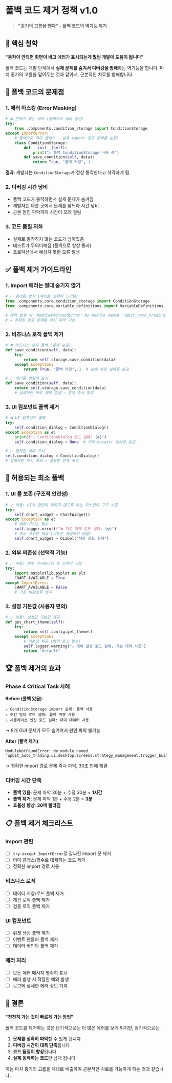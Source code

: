 # 폴백 코드 제거 정책 v1.0

> **"종기의 고름을 뺀다" - 폴백 코드의 역기능 제거**

## 🎯 핵심 철학

**"동작이 안되면 화면이 비고 에러가 표시되는게 훨씬 개발에 도움이 됩니다"**

폴백 코드는 개발 단계에서 **실제 문제를 숨겨서 디버깅을 방해**하는 역기능을 합니다. 마치 종기의 고름을 덮어두는 것과 같아서, 근본적인 치료를 방해합니다.

## 🚨 폴백 코드의 문제점

### 1. 에러 마스킹 (Error Masking)
```python
# ❌ 문제가 있는 코드 (폴백으로 에러 숨김)
try:
    from .components.condition_storage import ConditionStorage
except ImportError:
    # 폴백으로 더미 클래스 - 실제 import 경로 문제를 숨김!
    class ConditionStorage:
        def __init__(self): 
            print("⚠️ 폴백 ConditionStorage 사용 중")
        def save_condition(self, data): 
            return True, "폴백 저장", 1
```

**결과**: 개발자는 `ConditionStorage`가 정상 동작한다고 착각하게 됨

### 2. 디버깅 시간 낭비
- 폴백 코드가 동작하면서 실제 문제가 숨겨짐
- 개발자는 다른 곳에서 문제를 찾느라 시간 낭비
- 근본 원인 파악까지 시간이 오래 걸림

### 3. 코드 품질 저하
- 실제로 동작하지 않는 코드가 남아있음
- 테스트가 무의미해짐 (폴백으로 항상 통과)
- 프로덕션에서 예상치 못한 오류 발생

## ✅ 폴백 제거 가이드라인

### 1. Import 에러는 절대 숨기지 않기
```python
# ✅ 올바른 방식 (에러를 명확히 드러냄)
from .components.core.condition_storage import ConditionStorage
from .components.core.variable_definitions import VariableDefinitions

# 에러 발생 시: ModuleNotFoundError: No module named 'upbit_auto_trading.ui.desktop.screens.strategy_management.trigger_builder.components.condition_storage'
# → 정확한 경로 문제를 즉시 파악 가능
```

### 2. 비즈니스 로직 폴백 제거
```python
# ❌ 비즈니스 로직 폴백 (문제 숨김)
def save_condition(self, data):
    try:
        return self.storage.save_condition(data)
    except Exception:
        return True, "폴백 저장", 1  # 실제 저장 실패를 숨김

# ✅ 에러를 명확히 표시
def save_condition(self, data):
    return self.storage.save_condition(data)
    # 실패하면 바로 예외 발생 → 문제 즉시 파악
```

### 3. UI 컴포넌트 폴백 제거
```python
# ❌ UI 컴포넌트 폴백
try:
    self.condition_dialog = ConditionDialog()
except Exception as e:
    print(f"⚠️ ConditionDialog 로드 실패: {e}")
    self.condition_dialog = None  # 이후 hasattr 검사로 숨김

# ✅ 명확한 에러 표시
self.condition_dialog = ConditionDialog()
# 실패하면 즉시 예외 → 정확한 문제 파악
```

## 🎯 허용되는 최소 폴백

### 1. UI 틀 보존 (구조적 안전성)
```python
# ✅ 허용: UI가 완전히 깨지지 않도록 하는 최소한의 구조 보존
try:
    self.chart_widget = ChartWidget()
except Exception as e:
    # 에러 표시는 필수
    self.logger.error(f"❌ 차트 위젯 로드 실패: {e}")
    # 최소 구조만 제공 (기능은 제공하지 않음)
    self.chart_widget = QLabel("차트 로드 실패")
```

### 2. 외부 의존성 (선택적 기능)
```python
# ✅ 허용: 외부 라이브러리 등 선택적 기능
try:
    import matplotlib.pyplot as plt
    CHART_AVAILABLE = True
except ImportError:
    CHART_AVAILABLE = False
    # 기능 비활성화 명시
```

### 3. 설정 기본값 (사용자 편의)
```python
# ✅ 허용: 설정값 기본값 제공
def get_chart_theme(self):
    try:
        return self.config.get_theme()
    except Exception:
        # 기본값 제공 (에러 로그 필수)
        self.logger.warning("⚠️ 테마 설정 로드 실패, 기본 테마 사용")
        return "default"
```

## 🏆 폴백 제거의 효과

### Phase 4 Critical Task 사례
**Before (폴백 있음)**:
```
⚠️ ConditionStorage import 실패: 폴백 사용
⚠️ 조건 빌더 로드 실패: 폴백 위젯 사용
⚠️ 시뮬레이션 엔진 로드 실패: 더미 데이터 사용
```
→ 8개 GUI 문제가 모두 숨겨져서 원인 파악 불가능

**After (폴백 제거)**:
```
ModuleNotFoundError: No module named 'upbit_auto_trading.ui.desktop.screens.strategy_management.trigger_builder.components.condition_storage'
```
→ 정확한 import 경로 문제 즉시 파악, 30초 만에 해결

### 디버깅 시간 단축
- **폴백 있음**: 문제 파악 30분 + 수정 30분 = **1시간**
- **폴백 제거**: 문제 파악 1분 + 수정 2분 = **3분**
- **효율성 향상**: **20배 빨라짐**

## 📋 폴백 제거 체크리스트

### Import 관련
- [ ] `try-except ImportError`로 감싸진 import 문 제거
- [ ] 더미 클래스/함수로 대체하는 코드 제거
- [ ] 정확한 import 경로 사용

### 비즈니스 로직
- [ ] 데이터 저장/로드 폴백 제거
- [ ] 계산 로직 폴백 제거
- [ ] 검증 로직 폴백 제거

### UI 컴포넌트
- [ ] 위젯 생성 폴백 제거
- [ ] 이벤트 핸들러 폴백 제거
- [ ] 데이터 바인딩 폴백 제거

### 에러 처리
- [ ] 모든 에러 메시지 명확히 표시
- [ ] 에러 발생 시 적절한 예외 발생
- [ ] 로그에 상세한 에러 정보 기록

## 🎯 결론

**"천천히 가는 것이 빠르게 가는 방법"**

폴백 코드를 제거하는 것은 단기적으로는 더 많은 에러를 보게 되지만, 장기적으로는:

1. **문제를 정확히 파악**할 수 있게 됩니다
2. **디버깅 시간이 대폭 단축**됩니다  
3. **코드 품질이 향상**됩니다
4. **실제 동작하는 코드**만 남게 됩니다

이는 마치 종기의 고름을 제대로 배출하여 근본적인 치료를 가능하게 하는 것과 같습니다.
